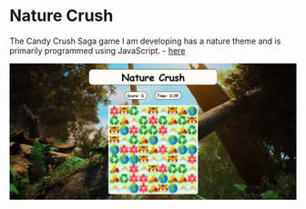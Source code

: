 <h1>Nature Crush</h1>

The Candy Crush Saga game I am developing has a nature theme and is primarily programmed using JavaScript. - <a href="https://nature-crush.netlify.app/">here</a>

<img src="https://github.com/Poo-wei-chien/nature-crush/blob/main/nature-crush.png">

